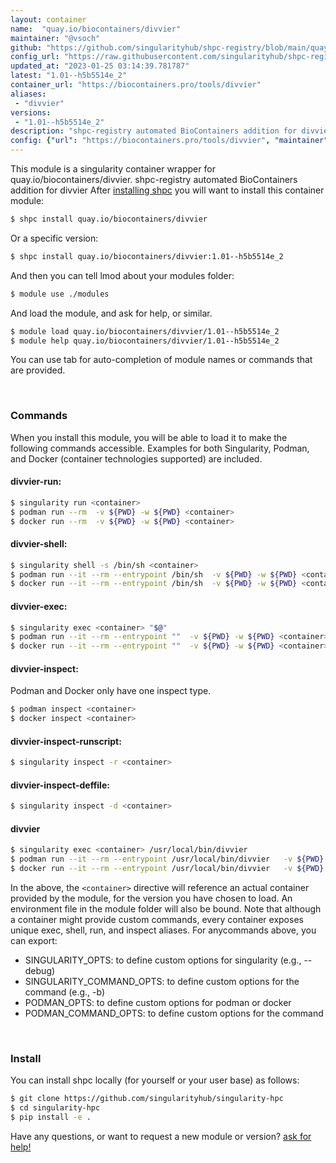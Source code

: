```yaml
---
layout: container
name:  "quay.io/biocontainers/divvier"
maintainer: "@vsoch"
github: "https://github.com/singularityhub/shpc-registry/blob/main/quay.io/biocontainers/divvier/container.yaml"
config_url: "https://raw.githubusercontent.com/singularityhub/shpc-registry/main/quay.io/biocontainers/divvier/container.yaml"
updated_at: "2023-01-25 03:14:39.781787"
latest: "1.01--h5b5514e_2"
container_url: "https://biocontainers.pro/tools/divvier"
aliases:
 - "divvier"
versions:
 - "1.01--h5b5514e_2"
description: "shpc-registry automated BioContainers addition for divvier"
config: {"url": "https://biocontainers.pro/tools/divvier", "maintainer": "@vsoch", "description": "shpc-registry automated BioContainers addition for divvier", "latest": {"1.01--h5b5514e_2": "sha256:b3484d47d0b889140177b6d3358d43fd9ede5273a69c0468932be30df64e0082"}, "tags": {"1.01--h5b5514e_2": "sha256:b3484d47d0b889140177b6d3358d43fd9ede5273a69c0468932be30df64e0082"}, "docker": "quay.io/biocontainers/divvier", "aliases": {"divvier": "/usr/local/bin/divvier"}}
---
```


This module is a singularity container wrapper for quay.io/biocontainers/divvier.
shpc-registry automated BioContainers addition for divvier
After [installing shpc](#install) you will want to install this container module:


```bash
$ shpc install quay.io/biocontainers/divvier
```

Or a specific version:

```bash
$ shpc install quay.io/biocontainers/divvier:1.01--h5b5514e_2
```

And then you can tell lmod about your modules folder:

```bash
$ module use ./modules
```

And load the module, and ask for help, or similar.

```bash
$ module load quay.io/biocontainers/divvier/1.01--h5b5514e_2
$ module help quay.io/biocontainers/divvier/1.01--h5b5514e_2
```

You can use tab for auto-completion of module names or commands that are provided.

<br>

### Commands

When you install this module, you will be able to load it to make the following commands accessible.
Examples for both Singularity, Podman, and Docker (container technologies supported) are included.

#### divvier-run:

```bash
$ singularity run <container>
$ podman run --rm  -v ${PWD} -w ${PWD} <container>
$ docker run --rm  -v ${PWD} -w ${PWD} <container>
```

#### divvier-shell:

```bash
$ singularity shell -s /bin/sh <container>
$ podman run --it --rm --entrypoint /bin/sh  -v ${PWD} -w ${PWD} <container>
$ docker run --it --rm --entrypoint /bin/sh  -v ${PWD} -w ${PWD} <container>
```

#### divvier-exec:

```bash
$ singularity exec <container> "$@"
$ podman run --it --rm --entrypoint ""  -v ${PWD} -w ${PWD} <container> "$@"
$ docker run --it --rm --entrypoint ""  -v ${PWD} -w ${PWD} <container> "$@"
```

#### divvier-inspect:

Podman and Docker only have one inspect type.

```bash
$ podman inspect <container>
$ docker inspect <container>
```

#### divvier-inspect-runscript:

```bash
$ singularity inspect -r <container>
```

#### divvier-inspect-deffile:

```bash
$ singularity inspect -d <container>
```


#### divvier

```bash
$ singularity exec <container> /usr/local/bin/divvier
$ podman run --it --rm --entrypoint /usr/local/bin/divvier   -v ${PWD} -w ${PWD} <container> -c " $@"
$ docker run --it --rm --entrypoint /usr/local/bin/divvier   -v ${PWD} -w ${PWD} <container> -c " $@"
```



In the above, the `<container>` directive will reference an actual container provided
by the module, for the version you have chosen to load. An environment file in the
module folder will also be bound. Note that although a container
might provide custom commands, every container exposes unique exec, shell, run, and
inspect aliases. For anycommands above, you can export:

 - SINGULARITY_OPTS: to define custom options for singularity (e.g., --debug)
 - SINGULARITY_COMMAND_OPTS: to define custom options for the command (e.g., -b)
 - PODMAN_OPTS: to define custom options for podman or docker
 - PODMAN_COMMAND_OPTS: to define custom options for the command

<br>

### Install

You can install shpc locally (for yourself or your user base) as follows:

```bash
$ git clone https://github.com/singularityhub/singularity-hpc
$ cd singularity-hpc
$ pip install -e .
```

Have any questions, or want to request a new module or version? [ask for help!](https://github.com/singularityhub/singularity-hpc/issues)